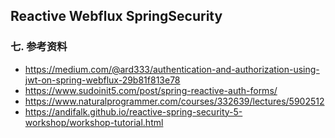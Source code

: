 ## Reactive Webflux SpringSecurity







### 七. 参考资料

- https://medium.com/@ard333/authentication-and-authorization-using-jwt-on-spring-webflux-29b81f813e78
- https://www.sudoinit5.com/post/spring-reactive-auth-forms/
- https://www.naturalprogrammer.com/courses/332639/lectures/5902512
- https://andifalk.github.io/reactive-spring-security-5-workshop/workshop-tutorial.html